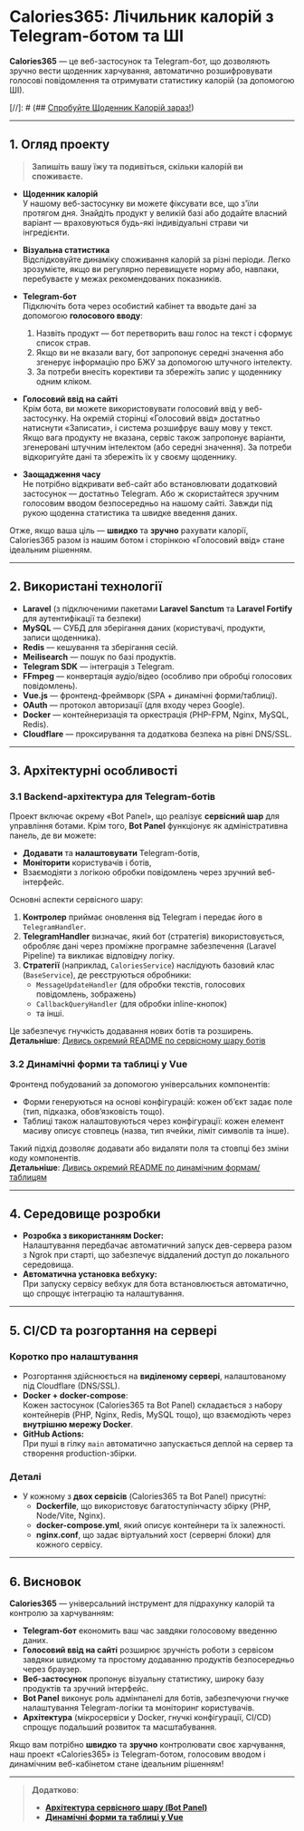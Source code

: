 # Calories365: Лічильник калорій з Telegram-ботом та ШІ

**Calories365** — це веб-застосунок та Telegram-бот, що дозволяють зручно вести щоденник харчування, автоматично розшифровувати голосові повідомлення та отримувати статистику калорій (за допомогою ШІ).

[//]: # (## [Спробуйте Щоденник Калорій зараз!](https://calculator.calories365.com))

---

## 1. Огляд проекту

> **Запишіть вашу їжу та подивіться, скільки калорій ви споживаєте.**

- **Щоденник калорій**  
  У нашому веб-застосунку ви можете фіксувати все, що з'їли протягом дня. Знайдіть продукт у великій базі або додайте власний варіант — враховуються будь-які індивідуальні страви чи інгредієнти.

- **Візуальна статистика**  
  Відслідковуйте динаміку споживання калорій за різні періоди. Легко зрозумієте, якщо ви регулярно перевищуєте норму або, навпаки, перебуваєте у межах рекомендованих показників.

- **Telegram-бот**  
  Підключіть бота через особистий кабінет та вводьте дані за допомогою **голосового вводу**:
    1. Назвіть продукт — бот перетворить ваш голос на текст і сформує список страв.
    2. Якщо ви не вказали вагу, бот запропонує середні значення або згенерує інформацію про БЖУ за допомогою штучного інтелекту.
    3. За потреби внесіть корективи та збережіть запис у щоденнику одним кліком.

- **Голосовий ввід на сайті**  
  Крім бота, ви можете використовувати голосовий ввід у веб-застосунку. На окремій сторінці «Голосовий ввід» достатньо натиснути «Записати», і система розшифрує вашу мову у текст. Якщо вага продукту не вказана, сервіс також запропонує варіанти, згенеровані штучним інтелектом (або середні значення). За потреби відкоригуйте дані та збережіть їх у своєму щоденнику.

- **Заощадження часу**  
  Не потрібно відкривати веб-сайт або встановлювати додатковий застосунок — достатньо Telegram. Або ж скористайтеся зручним голосовим вводом безпосередньо на нашому сайті. Завжди під рукою щоденна статистика та швидке введення даних.

Отже, якщо ваша ціль — **швидко** та **зручно** рахувати калорії, Calories365 разом із нашим ботом і сторінкою «Голосовий ввід» стане ідеальним рішенням.

---

## 2. Використані технології

- **Laravel** (з підключеними пакетами **Laravel Sanctum** та **Laravel Fortify** для аутентифікації та безпеки)
- **MySQL** — СУБД для зберігання даних (користувачі, продукти, записи щоденника).
- **Redis** — кешування та зберігання сесій.
- **Meilisearch** — пошук по базі продуктів.
- **Telegram SDK** — інтеграція з Telegram.
- **FFmpeg** — конвертація аудіо/відео (особливо при обробці голосових повідомлень).
- **Vue.js** — фронтенд-фреймворк (SPA + динамічні форми/таблиці).
- **OAuth** — протокол авторизації (для входу через Google).
- **Docker** — контейнеризація та оркестрація (PHP-FPM, Nginx, MySQL, Redis).
- **Cloudflare** — проксирування та додаткова безпека на рівні DNS/SSL.

---

## 3. Архітектурні особливості

### 3.1 Backend-архітектура для Telegram-ботів

Проект включає окрему «Bot Panel», що реалізує **сервісний шар** для управління ботами. Крім того, **Bot Panel** функціонує як адміністративна панель, де ви можете:

- **Додавати** та **налаштовувати** Telegram-ботів,
- **Моніторити** користувачів і ботів,
- Взаємодіяти з логікою обробки повідомлень через зручний веб-інтерфейс.

Основні аспекти сервісного шару:
1. **Контролер** приймає оновлення від Telegram і передає його в `TelegramHandler`.
2. **TelegramHandler** визначає, який бот (стратегія) використовується, обробляє дані через проміжне програмне забезпечення (Laravel Pipeline) та викликає відповідну логіку.
3. **Стратегії** (наприклад, `CaloriesService`) наслідують базовий клас (`BaseService`), де реєструються обробники:
    - `MessageUpdateHandler` (для обробки текстів, голосових повідомлень, зображень)
    - `CallbackQueryHandler` (для обробки inline-кнопок)
    - та інші.

Це забезпечує гнучкість додавання нових ботів та розширень.  
**Детальніше**: [Дивись окремий README по сервісному шару ботів](./README.BotPanelArchitecture.ua.md)

### 3.2 Динамічні форми та таблиці у Vue

Фронтенд побудований за допомогою універсальних компонентів:
- Форми генеруються на основі конфігурацій: кожен об’єкт задає поле (тип, підказка, обов’язковість тощо).
- Таблиці також налаштовуються через конфігурації: кожен елемент масиву описує стовпець (назва, тип ячейки, ліміт символів та інше).

Такий підхід дозволяє додавати або видаляти поля та стовпці без зміни коду компонентів.  
**Детальніше**: [Дивись окремий README по динамічним формам/таблицям](./README.DynamicFormsAndTables.ua.md)

---

## 4. Середовище розробки

- **Розробка з використанням Docker:**  
  Налаштування передбачає автоматичний запуск дев-сервера разом з Ngrok при старті, що забезпечує віддалений доступ до локального середовища.
- **Автоматична установка вебхуку:**  
  При запуску сервісу вебхук для бота встановлюється автоматично, що спрощує інтеграцію та налаштування.

---

## 5. CI/CD та розгортання на сервері

### Коротко про налаштування

- Розгортання здійснюється на **виділеному сервері**, налаштованому під Cloudflare (DNS/SSL).
- **Docker + docker-compose**:  
  Кожен застосунок (Calories365 та Bot Panel) складається з набору контейнерів (PHP, Nginx, Redis, MySQL тощо), що взаємодіють через **внутрішню мережу Docker**.
- **GitHub Actions:**  
  При пуші в гілку `main` автоматично запускається деплой на сервер та створення production-збірки.

### Деталі

- У кожному з **двох сервісів** (Calories365 та Bot Panel) присутні:
    - **Dockerfile**, що використовує багатоступінчасту збірку (PHP, Node/Vite, Nginx).
    - **docker-compose.yml**, який описує контейнери та їх залежності.
    - **nginx.conf**, що задає віртуальний хост (серверні блоки) для кожного сервісу.

---

## 6. Висновок

**Calories365** — універсальний інструмент для підрахунку калорій та контролю за харчуванням:
- **Telegram-бот** економить ваш час завдяки голосовому введенню даних.
- **Голосовий ввід на сайті** розширює зручність роботи з сервісом завдяки швидкому та простому додаванню продуктів безпосередньо через браузер.
- **Веб-застосунок** пропонує візуальну статистику, широку базу продуктів та зручний інтерфейс.
- **Bot Panel** виконує роль адмінпанелі для ботів, забезпечуючи гнучке налаштування Telegram-логіки та моніторинг користувачів.
- **Архітектура** (мікросервіси у Docker, гнучкі конфігурації, CI/CD) спрощує подальший розвиток та масштабування.

Якщо вам потрібно **швидко** та **зручно** контролювати своє харчування, наш проект «Calories365» із Telegram-ботом, голосовим вводом і динамічним веб-кабінетом стане ідеальним рішенням!

---

> **Додатково**:
> - [**Архітектура сервісного шару (Bot Panel)**](./README.BotPanelArchitecture.ua.md)
> - [**Динамічні форми та таблиці у Vue**](./README.DynamicFormsAndTables.ua.md)
